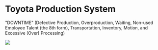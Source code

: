 # Toyota Production System

"DOWNTIME" (Defective Production, Overproduction, Waiting, Non-used Employee Talent (the 8th form), Transportation, Inventory, Motion, and Excessive (Over) Processing)

![](https://media.licdn.com/mpr/mpr/shrinknp_800_800/AAEAAQAAAAAAAAKJAAAAJDZmNzM2NWUzLTY5Y2UtNGIwOC05ZTU3LWVkOTA2YzhiNWFkOQ.jpg)